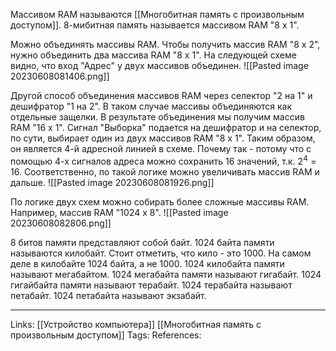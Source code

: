 Массивом RAM называются [[Многобитная память с произвольным доступом]]. 8-мибитная память называется массивом RAM "8 x 1". 

Можно объединять массивы RAM. Чтобы получить массив RAM "8 x 2", нужно объединить два массива RAM "8 x 1". На следующей схеме видно, что вход "Адрес" у двух массивов объединен. 
![[Pasted image 20230608081406.png]]

Другой способ объединения массивов RAM через селектор "2 на 1" и дешифратор "1 на 2". В таком случае массивы объединяются как отдельные защелки. В результате объединения мы получим массив RAM "16 x 1". Сигнал "Выборка" подается на дешифратор и на селектор, по сути, выбирает один из двух массивов RAM "8 x 1". Таким образом, он является 4-й адресной линией в схеме. Почему так - потому что с помощью 4-х сигналов адреса можно сохранить 16 значений, т.к. $2^{4}=16$. Соответственно, по такой логике можно увеличивать массив RAM и дальше. 
![[Pasted image 20230608081926.png]]

По логике двух схем можно собирать более сложные массивы RAM. Например, массив RAM "1024 x 8". 
![[Pasted image 20230608082806.png]]

8 битов памяти представляют собой байт. 1024 байта памяти называются килобайт. Стоит отметить, что кило - это 1000. На самом деле в килобайте 1024 байта, а не 1000. 1024 килобайта памяти называют мегабайтом. 1024 мегабайта памяти называют гигабайт. 1024 гигайбайта памяти называют терабайт. 1024 терабайта называют петабайт. 1024 петабайта называют экзабайт. 
___
Links: [[Устройство компьютера]] [[Многобитная память с произвольным доступом]]
Tags:
References: